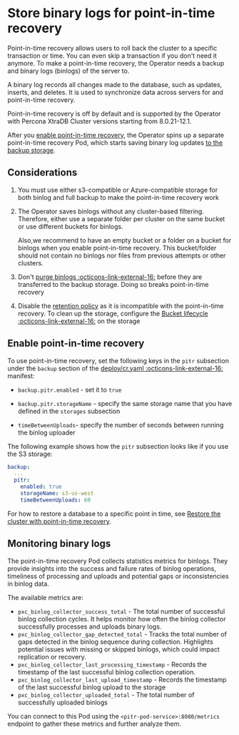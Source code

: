 # Store binary logs for point-in-time recovery

Point-in-time recovery allows users to roll back the cluster to a
specific transaction or time. You can even skip a transaction if you don't need it anymore. To make a point-in-time recovery, the Operator needs a backup and binary logs (binlogs) of the server to. 

A binary log records all changes made to the database, such as updates, inserts, and deletes. It is used to synchronize data across servers for and point-in-time recovery. 

Point-in-time recovery is off by
default and is supported by the Operator with Percona XtraDB Cluster
versions starting from 8.0.21-12.1.

After you [enable point-in-time recovery](#enable-point-in-time-recovery), the Operator spins up a separate point-in-time recovery Pod, which starts saving binary log updates
[to the backup storage](backups-storage.md). 


## Considerations

1. You must use either s3-compatible or Azure-compatible storage for both binlog and full backup to make the point-in-time recovery work
2. The Operator saves binlogs without any
    cluster-based filtering. Therefore, either use a separate folder per cluster on the same bucket or use different buckets for binlogs. 

    Also,we recommend to have an empty bucket or a folder on a bucket for binlogs when you enable point-in-time recovery. This bucket/folder should not contain no binlogs nor files from previous attempts or other clusters. 
3. Don't [purge binlogs :octicons-link-external-16:](https://dev.mysql.com/doc/refman/8.0/en/purge-binary-logs.html)
    before they are transferred to the backup storage. Doing so breaks point-in-time recovery
4. Disable the [retention policy](operator.md#backupschedulekeep) as it is incompatible with the point-in-time recovery. To clean up the storage, configure the [Bucket lifecycle :octicons-link-external-16:](https://docs.aws.amazon.com/AmazonS3/latest/userguide/how-to-set-lifecycle-configuration-intro.html) on the storage

## Enable point-in-time recovery

To use point-in-time recovery, set the following keys in the `pitr` subsection
under the `backup` section of the [deploy/cr.yaml :octicons-link-external-16:](https://github.com/percona/percona-xtradb-cluster-operator/blob/main/deploy/cr.yaml) manifest:

* `backup.pitr.enabled` - set it to `true`

* `backup.pitr.storageName` - specify the same storage name that you have defined in the `storages` subsection

* `timeBetweenUploads`- specify the number of seconds between running the
    binlog uploader

The following example shows how the `pitr` subsection looks like if you use the S3 storage:

```yaml
backup:
  ...
  pitr:
    enabled: true
    storageName: s3-us-west
    timeBetweenUploads: 60
```

For how to restore a database to a specific point in time, see [Restore the cluster with point-in-time recovery](backups-restore.md#restore-the-cluster-with-point-in-time-recovery).

## Monitoring binary logs

The point-in-time recovery Pod collects statistics metrics for binlogs. They provide insights into the success and failure rates of binlog operations, timeliness of processing and uploads and potential gaps or inconsistencies in binlog data.

The available metrics are:

* `pxc_binlog_collector_success_total` - The total number of successful binlog collection cycles. It helps monitor how often the binlog collector successfully processes and uploads binary logs.
* `pxc_binlog_collector_gap_detected_total` - Tracks the total number of gaps detected in the binlog sequence during collection. Highlights potential issues with missing or skipped binlogs, which could impact replication or recovery.
* `pxc_binlog_collector_last_processing_timestamp` - Records the timestamp of the last successful binlog collection operation.
* `pxc_binlog_collector_last_upload_timestamp` - Records the timestamp of the last successful binlog upload to the storage
* `pxc_binlog_collector_uploaded_total` - The total number of successfully uploaded binlogs

You can connect to this Pod using the `<pitr-pod-service>:8080/metrics` endpoint to gather these metrics and further analyze them.